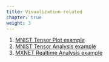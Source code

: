 ```yaml
--- 
title: Visualization related
chapter: true 
weight: 3 
---
```


1. [MNIST Tensor Plot example](https://github.com/awslabs/amazon-sagemaker-examples/tree/master/sagemaker-debugger/mnist_tensor_plot)
2. [MNIST Tensor Analysis example](https://github.com/awslabs/amazon-sagemaker-examples/tree/master/sagemaker-debugger/mnist_tensor_analysis)
3. [MXNET Realtime Analysis example](https://github.com/awslabs/amazon-sagemaker-examples/tree/master/sagemaker-debugger/mxnet_realtime_analysis)
